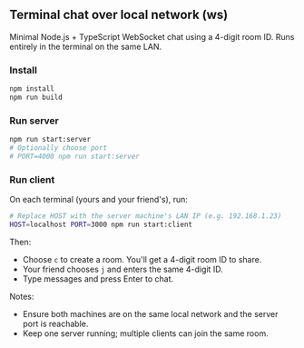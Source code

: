 ## Terminal chat over local network (ws)

Minimal Node.js + TypeScript WebSocket chat using a 4-digit room ID. Runs entirely in the terminal on the same LAN.

### Install

```bash
npm install
npm run build
```

### Run server

```bash
npm run start:server
# Optionally choose port
# PORT=4000 npm run start:server
```

### Run client

On each terminal (yours and your friend's), run:

```bash
# Replace HOST with the server machine's LAN IP (e.g. 192.168.1.23)
HOST=localhost PORT=3000 npm run start:client
```

Then:

- Choose `c` to create a room. You'll get a 4-digit room ID to share.
- Your friend chooses `j` and enters the same 4-digit ID.
- Type messages and press Enter to chat.

Notes:
- Ensure both machines are on the same local network and the server port is reachable.
- Keep one server running; multiple clients can join the same room.


